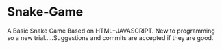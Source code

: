 # Snake-Game
A Basic Snake Game Based on HTML+JAVASCRIPT. New to programming so a new trial.....Suggestions and commits are accepted if they are good.
